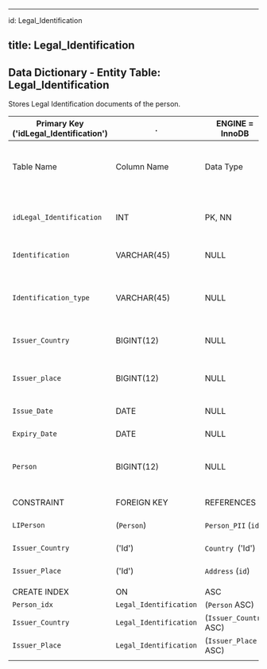 
---
id: Legal_Identification

title: Legal_Identification
---

## Data Dictionary - Entity Table: Legal_Identification

Stores Legal Identification documents of the person.

| Primary Key ('idLegal_Identification')|.|ENGINE = InnoDB|.|.|
|---|---|---|---|---|
|Table Name |Column Name|Data Type|PK Primary Key, NN-Not Null, Null|Example|Comments|
||
|`idLegal_Identification`|INT|PK, NN|1|PrimaryKey-ID, Not Null (auto creates)|
|`Identification`|VARCHAR(45)|NULL|AA 11 111|Identification document number|
|`Identification_type`|VARCHAR(45)|NULL|1|Type of identification, e.g. national passport, driver license|
|`Issuer_Country`|BIGINT(12)|NULL|12|country id from Country table|
|`Issuer_place`|BIGINT(12)|NULL|33|Address ID from Address table|
|`Issue_Date`|DATE|NULL|10/10/99|issue date of id|
|`Expiry_Date`|DATE|NULL|12/12/22|expiration date on id|
|`Person`|BIGINT(12)|NULL|12|Person ID found in the Person_PII table|
||
|CONSTRAINT|FOREIGN KEY|REFERENCES|ON DELETE|ON UPDATE|
|`LIPerson`|(`Person`)|`Person_PII` (`id`)| NO ACTION|NO ACTION|
|`Issuer_Country`|('Id')|`Country `('Id')| NO ACTION|NO ACTION|
|`Issuer_Place`|('Id')|`Address` (`id`)| NO ACTION|NO ACTION|
||
|CREATE INDEX|ON|ASC|VISABLE|.|
|`Person_idx`|`Legal_Identification`|(`Person` ASC) | VISIBLE|.|
|`Issuer_Country`|`Legal_Identification`|(`Issuer_Country` ASC) | VISIBLE|.|
|`Issuer_Place`|`Legal_Identification`|(`Issuer_Place` ASC) | VISIBLE|.|
||
